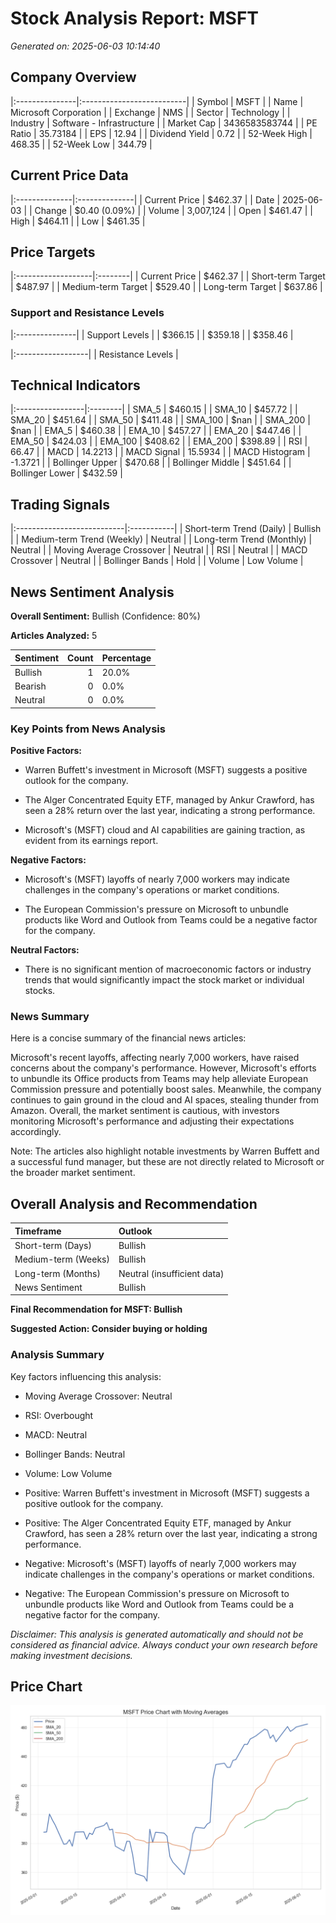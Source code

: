 # Stock Analysis Report: MSFT

*Generated on: 2025-06-03 10:14:40*


## Company Overview

|:---------------|:--------------------------|
| Symbol         | MSFT                      |
| Name           | Microsoft Corporation     |
| Exchange       | NMS                       |
| Sector         | Technology                |
| Industry       | Software - Infrastructure |
| Market Cap     | 3436583583744             |
| PE Ratio       | 35.73184                  |
| EPS            | 12.94                     |
| Dividend Yield | 0.72                      |
| 52-Week High   | 468.35                    |
| 52-Week Low    | 344.79                    |


## Current Price Data

|:--------------|:--------------|
| Current Price | $462.37       |
| Date          | 2025-06-03    |
| Change        | $0.40 (0.09%) |
| Volume        | 3,007,124     |
| Open          | $461.47       |
| High          | $464.11       |
| Low           | $461.35       |


## Price Targets

|:-------------------|:--------|
| Current Price      | $462.37 |
| Short-term Target  | $487.97 |
| Medium-term Target | $529.40 |
| Long-term Target   | $637.86 |


### Support and Resistance Levels

|:---------------|
| Support Levels |
| $366.15        |
| $359.18        |
| $358.46        |


|:------------------|
| Resistance Levels |


## Technical Indicators

|:-----------------|:--------|
| SMA_5            | $460.15 |
| SMA_10           | $457.72 |
| SMA_20           | $451.64 |
| SMA_50           | $411.48 |
| SMA_100          | $nan    |
| SMA_200          | $nan    |
| EMA_5            | $460.38 |
| EMA_10           | $457.27 |
| EMA_20           | $447.46 |
| EMA_50           | $424.03 |
| EMA_100          | $408.62 |
| EMA_200          | $398.89 |
| RSI              | 66.47   |
| MACD             | 14.2213 |
| MACD Signal      | 15.5934 |
| MACD Histogram   | -1.3721 |
| Bollinger Upper  | $470.68 |
| Bollinger Middle | $451.64 |
| Bollinger Lower  | $432.59 |


## Trading Signals

|:---------------------------|:-----------|
| Short-term Trend (Daily)   | Bullish    |
| Medium-term Trend (Weekly) | Neutral    |
| Long-term Trend (Monthly)  | Neutral    |
| Moving Average Crossover   | Neutral    |
| RSI                        | Neutral    |
| MACD Crossover             | Neutral    |
| Bollinger Bands            | Hold       |
| Volume                     | Low Volume |


## News Sentiment Analysis

**Overall Sentiment:** Bullish (Confidence: 80%)

**Articles Analyzed:** 5


| Sentiment   |   Count | Percentage   |
|:------------|--------:|:-------------|
| Bullish     |       1 | 20.0%        |
| Bearish     |       0 | 0.0%         |
| Neutral     |       0 | 0.0%         |


### Key Points from News Analysis

**Positive Factors:**

- Warren Buffett's investment in Microsoft (MSFT) suggests a positive outlook for the company.

- The Alger Concentrated Equity ETF, managed by Ankur Crawford, has seen a 28% return over the last year, indicating a strong performance.

- Microsoft's (MSFT) cloud and AI capabilities are gaining traction, as evident from its earnings report.



**Negative Factors:**

- Microsoft's (MSFT) layoffs of nearly 7,000 workers may indicate challenges in the company's operations or market conditions.

- The European Commission's pressure on Microsoft to unbundle products like Word and Outlook from Teams could be a negative factor for the company.



**Neutral Factors:**

- There is no significant mention of macroeconomic factors or industry trends that would significantly impact the stock market or individual stocks.



### News Summary

Here is a concise summary of the financial news articles:

Microsoft's recent layoffs, affecting nearly 7,000 workers, have raised concerns about the company's performance. However, Microsoft's efforts to unbundle its Office products from Teams may help alleviate European Commission pressure and potentially boost sales. Meanwhile, the company continues to gain ground in the cloud and AI spaces, stealing thunder from Amazon. Overall, the market sentiment is cautious, with investors monitoring Microsoft's performance and adjusting their expectations accordingly.

Note: The articles also highlight notable investments by Warren Buffett and a successful fund manager, but these are not directly related to Microsoft or the broader market sentiment.


## Overall Analysis and Recommendation

| Timeframe           | Outlook                     |
|:--------------------|:----------------------------|
| Short-term (Days)   | Bullish                     |
| Medium-term (Weeks) | Bullish                     |
| Long-term (Months)  | Neutral (insufficient data) |
| News Sentiment      | Bullish                     |


**Final Recommendation for MSFT: Bullish**

**Suggested Action: Consider buying or holding**


### Analysis Summary

Key factors influencing this analysis:

- Moving Average Crossover: Neutral

- RSI: Overbought

- MACD: Neutral

- Bollinger Bands: Neutral

- Volume: Low Volume

- Positive: Warren Buffett's investment in Microsoft (MSFT) suggests a positive outlook for the company.

- Positive: The Alger Concentrated Equity ETF, managed by Ankur Crawford, has seen a 28% return over the last year, indicating a strong performance.

- Negative: Microsoft's (MSFT) layoffs of nearly 7,000 workers may indicate challenges in the company's operations or market conditions.

- Negative: The European Commission's pressure on Microsoft to unbundle products like Word and Outlook from Teams could be a negative factor for the company.



*Disclaimer: This analysis is generated automatically and should not be considered as financial advice. Always conduct your own research before making investment decisions.*



## Price Chart

![MSFT Price Chart](reports\charts\MSFT_price_chart.png)
